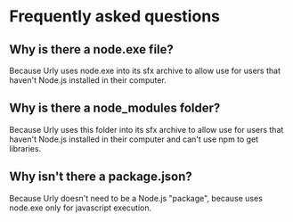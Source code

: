 # Frequently asked questions
## Why is there a node.exe file?
Because Urly uses node.exe into its sfx archive to allow use for users that haven't Node.js installed in their computer.
## Why is there a node_modules folder?
Because Urly uses this folder into its sfx archive to allow use for users that haven't Node.js installed in their computer and can't use npm to get libraries.
## Why isn't there a package.json?
Because Urly doesn't need to be a Node.js "package", because uses node.exe only for javascript execution.
